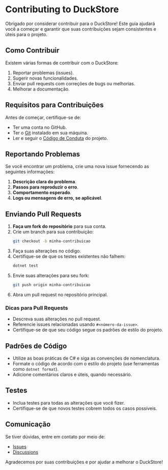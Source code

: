# Contributing to DuckStore

Obrigado por considerar contribuir para o DuckStore! Este guia ajudará você a começar e garantir que suas contribuições sejam consistentes e úteis para o projeto.

## Como Contribuir

Existem várias formas de contribuir com o DuckStore:

1. Reportar problemas (issues).
2. Sugerir novas funcionalidades.
3. Enviar pull requests com correções de bugs ou melhorias.
4. Melhorar a documentação.

## Requisitos para Contribuições

Antes de começar, certifique-se de:

- Ter uma conta no GitHub.
- Ter o [Git](https://git-scm.com/) instalado em sua máquina.
- Ler e seguir o [Código de Conduta](./CODE_OF_CONDUCT.md) do projeto.

## Reportando Problemas

Se você encontrar um problema, crie uma nova issue fornecendo as seguintes informações:

1. **Descrição clara do problema**.
2. **Passos para reproduzir o erro**.
3. **Comportamento esperado**.
4. **Logs ou mensagens de erro, se aplicável**.

## Enviando Pull Requests

1. **Faça um fork do repositório** para sua conta.
2. Crie um branch para sua contribuição:
   ```bash
   git checkout -b minha-contribuicao
   ```
3. Faça suas alterações no código.
4. Certifique-se de que os testes existentes não falhem:
   ```bash
   dotnet test
   ```
5. Envie suas alterações para seu fork:
   ```bash
   git push origin minha-contribuicao
   ```
6. Abra um pull request no repositório principal.

### Dicas para Pull Requests

- Descreva suas alterações no pull request.
- Referencie issues relacionadas usando `#<número-da-issue>`.
- Certifique-se de que seu código segue os padrões de estilo do projeto.

## Padrões de Código

- Utilize as boas práticas de C# e siga as convenções de nomenclatura.
- Formate o código de acordo com o estilo do projeto (use ferramentas como `dotnet format`).
- Adicione comentários claros e úteis, quando necessário.

## Testes

- Inclua testes para todas as alterações que você fizer.
- Certifique-se de que novos testes cobrem todos os casos possíveis.

## Comunicação

Se tiver dúvidas, entre em contato por meio de:

- [Issues](https://github.com/KeveenMenezes/DuckStore/issues)
- [Discussions](https://github.com/KeveenMenezes/DuckStore/discussions)

Agradecemos por suas contribuições e por ajudar a melhorar o DuckStore!
